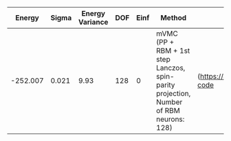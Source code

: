 | Energy   | Sigma | Energy Variance | DOF | Einf | Method                                                       | Reference |
|----------|-------|-----------------|-----|------|--------------------------------------------------------------|-----------|
| -252.007 | 0.021 | 9.93            | 128 | 0    | mVMC (PP + RBM + 1st step Lanczos, spin-parity projection, Number of RBM neurons: 128) | (https://arxiv.org/abs/2311.11561) [code](https://github.com/issp-center-dev/mVMC) |
